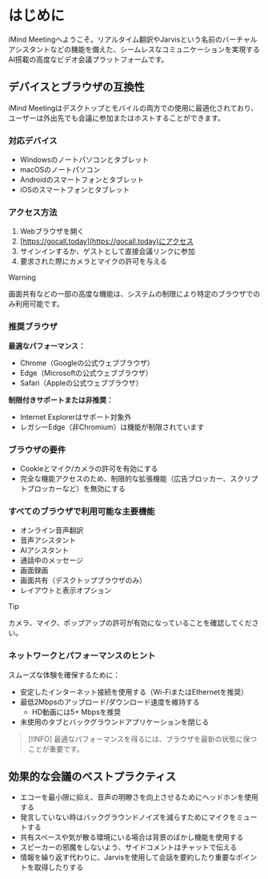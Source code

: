 # はじめに

iMind Meetingへようこそ。リアルタイム翻訳やJarvisという名前のバーチャルアシスタントなどの機能を備えた、シームレスなコミュニケーションを実現するAI搭載の高度なビデオ会議プラットフォームです。

## デバイスとブラウザの互換性

iMind Meetingはデスクトップとモバイルの両方での使用に最適化されており、ユーザーは外出先でも会議に参加またはホストすることができます。

### 対応デバイス

- Windowsのノートパソコンとタブレット
- macOSのノートパソコン
- Androidのスマートフォンとタブレット
- iOSのスマートフォンとタブレット

### アクセス方法

1. Webブラウザを開く
2. [https://gocall.today](https://gocall.today)にアクセス
3. サインインするか、ゲストとして直接会議リンクに参加
4. 要求された際にカメラとマイクの許可を与える

> [!WARNING]
> 画面共有などの一部の高度な機能は、システムの制限により特定のブラウザでのみ利用可能です。

### 推奨ブラウザ

**最適なパフォーマンス：**

- Chrome（Googleの公式ウェブブラウザ）
- Edge（Microsoftの公式ウェブブラウザ）
- Safari（Appleの公式ウェブブラウザ）

**制限付きサポートまたは非推奨：**

- Internet Explorerはサポート対象外
- レガシーEdge（非Chromium）は機能が制限されています

### ブラウザの要件

- Cookieとマイク/カメラの許可を有効にする
- 完全な機能アクセスのため、制限的な拡張機能（広告ブロッカー、スクリプトブロッカーなど）を無効にする

### すべてのブラウザで利用可能な主要機能

- オンライン音声翻訳
- 音声アシスタント
- AIアシスタント
- 通話中のメッセージ
- 画面録画
- 画面共有（デスクトップブラウザのみ）
- レイアウトと表示オプション

> [!TIP]
> カメラ、マイク、ポップアップの許可が有効になっていることを確認してください。

### ネットワークとパフォーマンスのヒント

スムーズな体験を確保するために：

- 安定したインターネット接続を使用する（Wi-FiまたはEthernetを推奨）
- 最低2Mbpsのアップロード/ダウンロード速度を維持する
  - HD動画には5+ Mbpsを推奨
- 未使用のタブとバックグラウンドアプリケーションを閉じる

> [!INFO]
> 最適なパフォーマンスを得るには、ブラウザを最新の状態に保つことが重要です。

## 効果的な会議のベストプラクティス

- エコーを最小限に抑え、音声の明瞭さを向上させるためにヘッドホンを使用する
- 発言していない時はバックグラウンドノイズを減らすためにマイクをミュートする
- 共有スペースや気が散る環境にいる場合は背景のぼかし機能を使用する
- スピーカーの邪魔をしないよう、サイドコメントはチャットで伝える
- 情報を繰り返す代わりに、Jarvisを使用して会話を要約したり重要なポイントを取得したりする